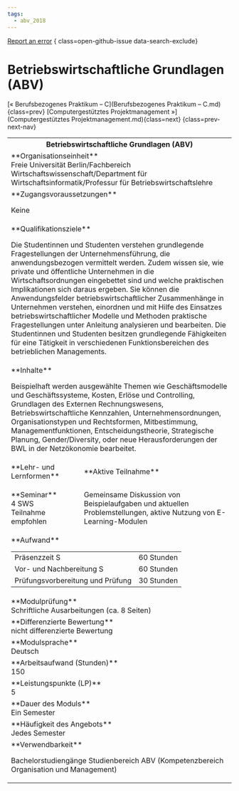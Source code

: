 ```yaml
---
tags:
  - abv_2018
---
```

[Report an error](https://github.com/SGSSGene/FUB-SUP/issues/new?title=Error%20in%20%22Betriebswirtschaftliche%20Grundlagen%20(ABV)%22&body=There%20seems%20to%20be%20an%20error%20in%20module%20%22Betriebswirtschaftliche%20Grundlagen%20(ABV)%22%2E%0A%0A%3CDescribe%20here%20a%20slightly%20more%20detailed%20description%20of%20what%20is%20wrong%3E&labels=bug)
{ class=open-github-issue data-search-exclude}

# Betriebswirtschaftliche Grundlagen (ABV)

[« Berufsbezogenes Praktikum – C](Berufsbezogenes Praktikum – C.md){class=prev}
[Computergestütztes Projektmanagement »](Computergestütztes Projektmanagement.md){class=next}
{class=prev-next-nav}

<table markdown id="moduledesc">
<tr markdown class="moduledesc_head"><th colspan="2">Betriebswirtschaftliche Grundlagen (ABV) </th></tr>
<tr markdown><td colspan="2">**Organisationseinheit**   <br>Freie Universität Berlin/Fachbereich Wirtschaftswissenschaft/Department für Wirtschaftsinformatik/Professur für Betriebswirtschaftslehre</td></tr>


<tr markdown><td colspan="2">**Zugangsvoraussetzungen** <br>

Keine


</td></tr>
<tr markdown><td colspan="2">**Qualifikationsziele**    <br>

Die Studentinnen und Studenten verstehen grundlegende Fragestellungen der
Unternehmensführung, die anwendungsbezogen vermittelt werden. Zudem wissen
sie, wie private und öffentliche Unternehmen in die Wirtschaftsordnungen
eingebettet sind und welche praktischen Implikationen sich daraus ergeben.
Sie können die Anwendungsfelder betriebswirtschaftlicher Zusammenhänge in
Unternehmen verstehen, einordnen und mit Hilfe des Einsatzes
betriebswirtschaftlicher Modelle und Methoden praktische Fragestellungen
unter Anleitung analysieren und bearbeiten. Die Studentinnen und Studenten
besitzen grundlegende Fähigkeiten für eine Tätigkeit in verschiedenen
Funktionsbereichen des betrieblichen Managements.


</td></tr>
<tr markdown><td colspan="2">**Inhalte**                <br>

Beispielhaft werden ausgewählte Themen wie Geschäftsmodelle und
Geschäftssysteme, Kosten, Erlöse und Controlling, Grundlagen des Externen
Rechnungswesens, Betriebswirtschaftliche Kennzahlen, Unternehmensordnungen,
Organisationstypen und Rechtsformen, Mitbestimmung, Managementfunktionen,
Entscheidungstheorie, Strategische Planung, Gender/Diversity, oder neue
Herausforderungen der BWL in der Netzökonomie bearbeitet.


</td></tr>

<tr markdown><td>**Lehr- und Lernformen**</td><td>**Aktive Teilnahme**</td></tr>
<tr markdown><td> **Seminar** <br>4 SWS <br> Teilnahme empfohlen</td><td>

Gemeinsame Diskussion von Beispielaufgaben und aktuellen Problemstellungen, aktive Nutzung von E-Learning-Modulen
</td></tr>
<tr markdown><td colspan="2">**Aufwand**                <br>
<table class="aufwand_table">
<tr><td>Präsenzzeit S</td><td>60 Stunden</td></tr>
<tr><td>Vor- und Nachbereitung S</td><td>60 Stunden</td></tr>
<tr><td>Prüfungsvorbereitung und Prüfung</td><td>30 Stunden</td></tr>
</table>

</td></tr>
<tr markdown><td colspan="2">**Modulprüfung**             <br>Schriftliche Ausarbeitungen (ca. 8 Seiten)


</td></tr>
<tr markdown><td colspan="2">**Differenzierte Bewertung** <br>nicht differenzierte Bewertung

</td></tr>
<tr markdown><td colspan="2">**Modulsprache**             <br>Deutsch</td></tr>
<tr markdown><td colspan="2">**Arbeitsaufwand (Stunden)** <br>150</td></tr>
<tr markdown><td colspan="2">**Leistungspunkte (LP)**     <br>5</td></tr>
<tr markdown><td colspan="2">**Dauer des Moduls**         <br>Ein Semester</td></tr>
<tr markdown><td colspan="2">**Häufigkeit des Angebots**  <br>Jedes Semester</td></tr>
<tr markdown><td colspan="2">**Verwendbarkeit**           <br>

Bachelorstudiengänge Studienbereich ABV (Kompetenzbereich Organisation und
Management)


</td></tr>

</table>
